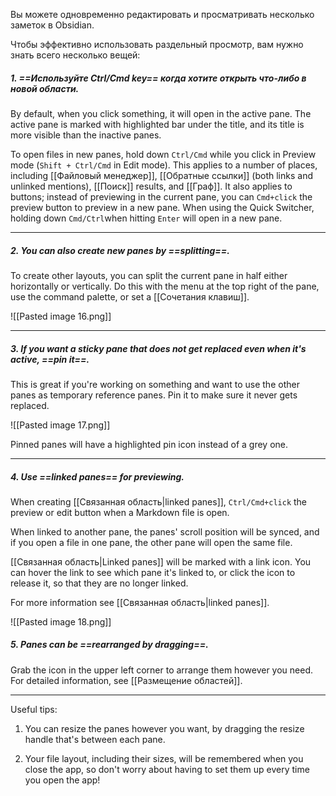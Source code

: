 Вы можете одновременно редактировать и просматривать несколько заметок в Obsidian.

Чтобы эффективно использовать раздельный просмотр, вам нужно знать всего несколько вещей:

##### 1. ==Используйте Ctrl/Cmd key==  когда хотите  открыть что-либо в новой области.

By default, when you click something, it will open in the active pane. The active pane is marked with highlighted bar under the title, and its title is more visible than the inactive panes.

To open files in new panes, hold down `Ctrl/Cmd` while you click in Preview mode (`Shift + Ctrl/Cmd` in Edit mode). This applies to a number of places, including [[Файловый менеджер]], [[Обратные ссылки]] (both links and unlinked mentions), [[Поиск]] results, and [[Граф]]. It also applies to buttons; instead of previewing in the current pane, you can `Cmd+click` the preview button to preview in a new pane. When using the Quick Switcher, holding down `Cmd/Ctrl`when hitting `Enter` will open in a new pane. 

---

##### 2. You can also create new panes by ==splitting==.

To create other layouts, you can split the current pane in half either horizontally or vertically. Do this with the menu at the top right of the pane, use the command palette, or set a [[Сочетания клавиш]].

![[Pasted image 16.png]]

---

##### 3. If you want a sticky pane that does not get replaced even when it's active, ==pin it==.

This is great if you're working on something and want to use the other panes as temporary reference panes. Pin it to make sure it never gets replaced.

![[Pasted image 17.png]]

Pinned panes will have a highlighted pin icon instead of a grey one.

---

##### 4. Use ==linked panes== for previewing.

When creating [[Связанная область|linked panes]], `Ctrl/Cmd+click` the preview or edit button when a Markdown file is open.

When linked to another pane, the panes' scroll position will be synced, and if you open a file in one pane, the other pane will open the same file.

[[Связанная область|Linked panes]] will be marked with a link icon. You can hover the link to see which pane it's linked to, or click the icon to release it, so that they are no longer linked.

For more information see [[Связанная область|linked panes]].

![[Pasted image 18.png]]

##### 5. Panes can be ==rearranged by dragging==.

Grab the icon in the upper left corner to arrange them however you need. For detailed information, see [[Размещение областей]].

---

Useful tips:

1. You can resize the panes however you want, by dragging the resize handle that's between each pane.

2. Your file layout, including their sizes, will be remembered when you close the app, so don't worry about having to set them up every time you open the app!
